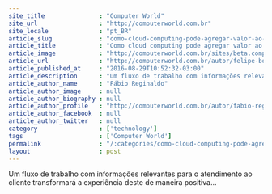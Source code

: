 ```yaml
---
site_title               : "Computer World"
site_url                 : "http://computerworld.com.br"
site_locale              : "pt_BR"
article_slug             : "como-cloud-computing-pode-agregar-valor-ao-atendimento-ao-cliente"
article_title            : "Como cloud computing pode agregar valor ao atendimento ao cliente"
article_image            : "http://computerworld.com.br/sites/beta.computerworld.com.br/files/news_articles/cloud_computing_riscos_invisiveis.jpg"
article_url              : "http://computerworld.com.br/autor/felipe-bortoli"
article_published_at     : "2016-08-29T10:52:32-03:00"
article_description      : "Um fluxo de trabalho com informações relevantes para o atendimento ao cliente transformará a experiência deste de maneira positiva..."
article_author_name      : "Fábio Reginaldo"
article_author_image     : null
article_author_biography : null
article_author_profile   : "http://computerworld.com.br/autor/fabio-reginaldo"
article_author_facebook  : null
article_author_twitter   : null
category                 : ['technology']
tags                     : ['Computer World']
permalink                : "/:categories/como-cloud-computing-pode-agregar-valor-ao-atendimento-ao-cliente/"
layout                   : post
---
```


Um fluxo de trabalho com informações relevantes para o atendimento ao cliente transformará a experiência deste de maneira positiva...
